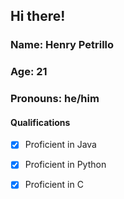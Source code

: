 ## Hi there!

### Name: Henry Petrillo
### Age: 21
### Pronouns: he/him

#### Qualifications
- [x] Proficient in Java
- [x] Proficient in Python
- [x] Proficient in C




